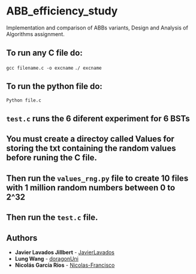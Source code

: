 # ABB_efficiency_study
Implementation and comparison of ABBs variants, Design and Analysis of Algorithms assignment.



## To run any C file do:
`gcc filename.c -o excname`
`./ excname`

## To run the python file do:
`Python file.c`

## `test.c` runs the 6 diferent experiment for 6 BSTs 
## You must create a directoy called Values for storing the txt containing the random values before runing the C file.
## Then run the `values_rng.py` file to create 10 files with 1 million random numbers between 0 to 2^32
## Then run the `test.c` file.

## Authors
- **Javier Lavados Jillbert** - [JavierLavados](https://github.com/JavierLavados)
- **Lung Wang** - [doragonUni](https://github.com/doragonUni)
- **Nicolás García Ríos** - [Nicolas-Francisco](https://github.com/Nicolas-Francisco)
